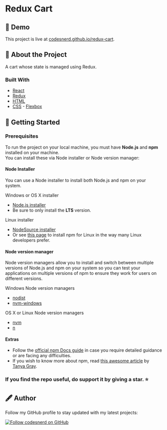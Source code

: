 # Redux Cart

## 🔴 Demo
This project is live at [codesnerd.github.io/redux-cart](https://codesnerd.github.io/redux-cart).

## 🧾 About the Project
A cart whose state is managed using Redux.

### Built With
* [React](https://reactjs.org/docs/getting-started.html)
* [Redux](https://redux.js.org/introduction/getting-started)
* [HTML](https://developer.mozilla.org/en-US/docs/Web/HTML)
* [CSS](https://developer.mozilla.org/en-US/docs/Web/CSS) - [Flexbox](https://developer.mozilla.org/en-US/docs/Web/CSS/CSS_Flexible_Box_Layout/Basic_Concepts_of_Flexbox)


## 🔰 Getting Started
### Prerequisites
To run the project on your local machine, you must have <b>Node.js</b> and <b>npm</b> installed on your machine.
<br/>You can install these via Node installer or Node version manager:

#### Node Installer
You can use a Node installer to install both Node.js and npm on your system.

Windows or OS X installer
* [Node.js installer](https://nodejs.org/en/download/)
* Be sure to only install the <b>LTS</b> version.

Linux installer
* [NodeSource installer](https://github.com/nodesource/distributions)
* Or see [this page](https://nodejs.org/en/download/package-manager/) to install npm for Linux in the way many Linux developers prefer.

#### Node version manager
Node version managers allow you to install and switch between multiple versions of Node.js and npm on your system so you can test your applications on multiple versions of npm to ensure they work for users on different versions.

Windows Node version managers
* [nodist](https://github.com/nullivex/nodist)
* [nvm-windows](https://github.com/coreybutler/nvm-windows)

OS X or Linux Node version managers
* [nvm](https://github.com/nvm-sh/nvm)
* [n](https://github.com/tj/n)

#### Extras
* Follow the [official npm Docs guide](https://docs.npmjs.com/downloading-and-installing-node-js-and-npm) in case you require detailed guidance or are facing any difficulties.
* If you wish to know more about npm, read [this awesome article](https://medium.com/@tanya/what-the-heck-is-npm-b8168f61e3b5) by [Tanya Gray](https://medium.com/@tanya).


### If you find the repo useful, do support it by giving a star. ⭐

## 🖋 Author
Follow my GitHub profile to stay updated with my latest projects:

[![Follow codesnerd on GitHub](https://img.shields.io/badge/Connect-codesnerd-blue.svg?logo=Github&longCache=true&style=social&label=Follow)](https://github.com/codesnerd)
